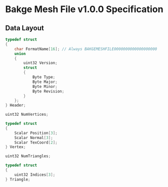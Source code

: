 Bakge Mesh File v1.0.0 Specification
====================================

## Data Layout

```cpp
typedef struct
{
    char FormatName[16]; // Always BAKGEMESHFILE0000000000000000000
    union
    {
        uint32 Version;
        struct
        {
            Byte Type;
            Byte Major;
            Byte Minor;
            Byte Revision;
        }
    };
} Header;

uint32 NumVertices;

typedef struct
{
    Scalar Position[3];
    Scalar Normal[3];
    Scalar TexCoord[2];
} Vertex;

uint32 NumTriangles;

typedef struct
{
    uint32 Indices[3];
} Triangle;

```
